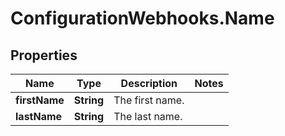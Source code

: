 # ConfigurationWebhooks.Name

## Properties

Name | Type | Description | Notes
------------ | ------------- | ------------- | -------------
**firstName** | **String** | The first name. | 
**lastName** | **String** | The last name. | 



